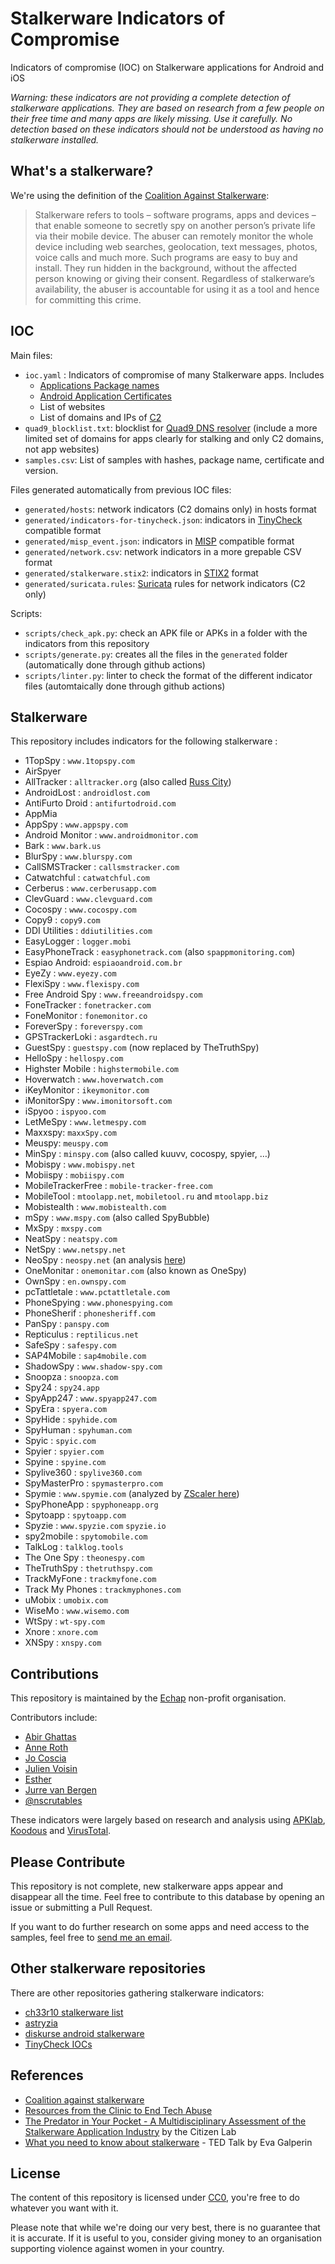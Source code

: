 # Stalkerware Indicators of Compromise

Indicators of compromise (IOC) on Stalkerware applications for Android and iOS

_Warning: these indicators are not providing a complete detection of
stalkerware applications. They are based on research from a few people on their
free time and many apps are likely missing. Use it carefully. No detection
based on these indicators should not be understood as having no stalkerware
installed._

## What's a stalkerware?

We're using the definition of the [Coalition Against Stalkerware](https://stopstalkerware.org/):

> Stalkerware refers to tools – software programs, apps and devices – that
enable someone to secretly spy on another person’s private life via their
mobile device. The abuser can remotely monitor the whole device including web
searches, geolocation, text messages, photos, voice calls and much more. Such
programs are easy to buy and install. They run hidden in the background,
without the affected person knowing or giving their consent. Regardless of
stalkerware’s availability, the abuser is accountable for using it as a tool
and hence for committing this crime.

## IOC

Main files:

* `ioc.yaml` : Indicators of compromise of many Stalkerware apps. Includes
    * [Applications Package names](https://support.google.com/admob/answer/9972781)
    * [Android Application Certificates](https://support.google.com/googleplay/android-developer/answer/9842756?hl=en)
    * List of websites
    * List of domains and IPs of [C2](https://en.wikipedia.org/wiki/Botnet#Command_and_control)
* `quad9_blocklist.txt`: blocklist for [Quad9 DNS resolver](https://www.quad9.net/) (include a more limited set of domains for apps clearly for stalking and only C2 domains, not app websites)
* `samples.csv`: List of samples with hashes, package name, certificate and version.

Files generated automatically from previous IOC files:

* `generated/hosts`: network indicators (C2 domains only) in hosts format
* `generated/indicators-for-tinycheck.json`: indicators in [TinyCheck](https://github.com/KasperskyLab/TinyCheck) compatible format
* `generated/misp_event.json`: indicators in [MISP](https://www.misp-project.org/) compatible format
* `generated/network.csv`: network indicators in a more grepable CSV format
* `generated/stalkerware.stix2`: indicators in [STIX2](https://oasis-open.github.io/cti-documentation/stix/intro) format
* `generated/suricata.rules`: [Suricata](https://suricata.io/) rules for network indicators (C2 only)

Scripts:
* `scripts/check_apk.py`: check an APK file or APKs in a folder with the indicators from this repository
* `scripts/generate.py`: creates all the files in the `generated` folder (automatically done through github actions)
* `scripts/linter.py`: linter to check the format of the different indicator files (automtaically done through github actions)

## Stalkerware

This repository includes indicators for the following stalkerware :

* 1TopSpy : `www.1topspy.com`
* AirSpyer
* AllTracker : `alltracker.org` (also called [Russ City](https://www.zscaler.com/blogs/security-research/new-wave-stalkerware-apps))
* AndroidLost : `androidlost.com`
* AntiFurto Droid : `antifurtodroid.com`
* AppMia
* AppSpy : `www.appspy.com`
* Android Monitor : `www.androidmonitor.com`
* Bark : `www.bark.us`
* BlurSpy : `www.blurspy.com`
* CallSMSTracker : `callsmstracker.com`
* Catwatchful : `catwatchful.com`
* Cerberus : `www.cerberusapp.com`
* ClevGuard : `www.clevguard.com`
* Cocospy : `www.cocospy.com`
* Copy9 : `copy9.com`
* DDI Utilities : `ddiutilities.com`
* EasyLogger : `logger.mobi`
* EasyPhoneTrack : `easyphonetrack.com` (also `spappmonitoring.com`)
* Espiao Android: `espiaoandroid.com.br`
* EyeZy : `www.eyezy.com`
* FlexiSpy : `www.flexispy.com`
* Free Android Spy : `www.freeandroidspy.com`
* FoneTracker : `fonetracker.com`
* FoneMonitor : `fonemonitor.co`
* ForeverSpy : `foreverspy.com`
* GPSTrackerLoki : `asgardtech.ru`
* GuestSpy : `guestspy.com` (now replaced by TheTruthSpy)
* HelloSpy : `hellospy.com`
* Highster Mobile : `highstermobile.com`
* Hoverwatch : `www.hoverwatch.com`
* iKeyMonitor : `ikeymonitor.com`
* iMonitorSpy : `www.imonitorsoft.com`
* iSpyoo : `ispyoo.com`
* LetMeSpy : `www.letmespy.com`
* Maxxspy: `maxxSpy.com`
* Meuspy: `meuspy.com`
* MinSpy : `minspy.com` (also called kuuvv, cocospy, spyier, …)
* Mobispy : `www.mobispy.net`
* Mobiispy : `mobiispy.com`
* MobileTrackerFree : `mobile-tracker-free.com`
* MobileTool : `mtoolapp.net`, `mobiletool.ru` and `mtoolapp.biz`
* Mobistealth : `www.mobistealth.com`
* mSpy : `www.mspy.com` (also called SpyBubble)
* MxSpy : `mxspy.com`
* NeatSpy : `neatspy.com`
* NetSpy : `www.netspy.net`
* NeoSpy : `neospy.net` (an analysis [here](https://www.zscaler.com/blogs/security-research/spyware-presence-enterprise-networks))
* OneMonitar : `onemonitar.com` (also known as OneSpy)
* OwnSpy : `en.ownspy.com`
* pcTattletale : `www.pctattletale.com`
* PhoneSpying : `www.phonespying.com`
* PhoneSherif : `phonesheriff.com`
* PanSpy : `panspy.com`
* Repticulus : `reptilicus.net`
* SafeSpy : `safespy.com`
* SAP4Mobile : `sap4mobile.com`
* ShadowSpy : `www.shadow-spy.com`
* Snoopza : `snoopza.com`
* Spy24 : `spy24.app`
* SpyApp247 : `www.spyapp247.com`
* SpyEra : `spyera.com`
* SpyHide : `spyhide.com`
* SpyHuman : `spyhuman.com`
* Spyic : `spyic.com`
* Spyier : `spyier.com`
* Spyine : `spyine.com`
* Spylive360 : `spylive360.com`
* SpyMasterPro : `spymasterpro.com`
* Spymie : `www.spymie.com` (analyzed by [ZScaler here](https://www.zscaler.com/blogs/research/why-you-shouldnt-trust-safe-spying-apps))
* SpyPhoneApp : `spyphoneapp.org`
* Spytoapp : `spytoapp.com`
* Spyzie : `www.spyzie.com` `spyzie.io`
* spy2mobile : `spytomobile.com`
* TalkLog : `talklog.tools`
* The One Spy : `theonespy.com`
* TheTruthSpy : `thetruthspy.com`
* TrackMyFone : `trackmyfone.com`
* Track My Phones : `trackmyphones.com`
* uMobix : `umobix.com`
* WiseMo : `www.wisemo.com`
* WtSpy : `wt-spy.com`
* Xnore : `xnore.com`
* XNSpy : `xnspy.com`

## Contributions

This repository is maintained by the [Echap](https://echap.eu.org/) non-profit organisation.

Contributors include:

- [Abir Ghattas](https://twitter.com/AbirGhattas)
- [Anne Roth](https://twitter.com/annalist)
- [Jo Coscia](https://github.com/jcoscia)
- [Julien Voisin](https://dustri.org/)
- [Esther](https://twitter.com/U039b)
- [Jurre van Bergen](https://twitter.com/DrWhax)
- [@nscrutables](https://twitter.com/nscrutables)

These indicators were largely based on research and analysis using [APKlab](https://www.apklab.io/), [Koodous](https://koodous.com/) and [VirusTotal](https://www.virustotal.com/).

## Please Contribute

This repository is not complete, new stalkerware apps appear and disappear all the time. Feel free to contribute to this database by opening an issue or submitting a Pull Request.

If you want to do further research on some apps and need access to the samples, feel free to [send me an email](https://www.randhome.io/contact/).

## Other stalkerware repositories

There are other repositories gathering stalkerware indicators:
* [ch33r10 stalkerware list](https://github.com/ch33r10/Stalkerware/tree/master/IOCs)
* [astryzia](https://github.com/astryzia/stalkerware-urls)
* [diskurse android stalkerware](https://github.com/diskurse/android-stalkerware)
* [TinyCheck IOCs](https://github.com/KasperskyLab/TinyCheck/blob/main/assets/iocs.json)

## References

* [Coalition against stalkerware](https://stopstalkerware.org/)
* [Resources from the Clinic to End Tech Abuse](https://www.ceta.tech.cornell.edu/resources)
* [The Predator in Your Pocket - A Multidisciplinary Assessment of the Stalkerware Application Industry](https://citizenlab.ca/2019/06/the-predator-in-your-pocket-a-multidisciplinary-assessment-of-the-stalkerware-application-industry/) by the Citizen Lab
* [What you need to know about stalkerware](https://www.ted.com/talks/eva_galperin_what_you_need_to_know_about_stalkerware/transcript?language=en) - TED Talk by Eva Galperin

## License

The content of this repository is licensed under [CC0](https://creativecommons.org/share-your-work/public-domain/cc0/),
you're free to do whatever you want with it.

Please note that while we're doing our very best, there is no guarantee that it is accurate.
If it is useful to you, consider giving money to an organisation supporting violence against women in your country.
